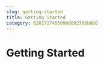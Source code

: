 ```yaml
---
slug: getting-started
title: Getting Started
category: 6261727455090d002780b880
---
```


# Getting Started
